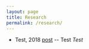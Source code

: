 ```yaml
---
layout: page
title: Research
permalink: /research/
---
```

- Test, 2018 [post](https://arxiv.org/)
-- Test
*Test*